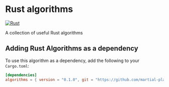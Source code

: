 # Rust algorithms

[![Rust](https://github.com/powpow58/algorithms-rs/actions/workflows/rust.yml/badge.svg)](https://github.com/powpow58/algorithms-rs/actions/workflows/rust.yml)

A collection of useful Rust algorithms

## Adding Rust Algorithms as a dependency

To use this algorithm as a dependency, add the following to your `Cargo.toml`:

```toml
[dependencies]
algorithms = { version = "0.1.0", git = "https://github.com/martial-plains/algorithms-rs" }

```
